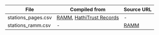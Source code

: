 | File               | Compiled from | Source URL |
| ------------------ | ------------- | ---------- |
| stations_pages.csv | [RAMM](https://www.hmschallenger.net/the-voyage/the-route/), [HathiTrust Records](https://catalog.hathitrust.org/Record/001473257) | - |
| stations_ramm.csv  | - | [RAMM](https://www.hmschallenger.net/the-voyage/the-route/) |
